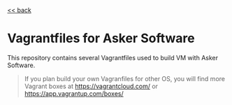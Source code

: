 
[<< back](../../README.md)

# Vagrantfiles for Asker Software

This repository contains several Vagrantfiles used to build VM with Asker Software.

> If you plan build your own Vagranfiles for other OS, you will find more Vagrant boxes at https://vagrantcloud.com/ or https://app.vagrantup.com/boxes/
